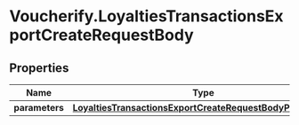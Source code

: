 # Voucherify.LoyaltiesTransactionsExportCreateRequestBody

## Properties

Name | Type | Description | Notes
------------ | ------------- | ------------- | -------------
**parameters** | [**LoyaltiesTransactionsExportCreateRequestBodyParameters**](LoyaltiesTransactionsExportCreateRequestBodyParameters.md) |  | [optional] 


